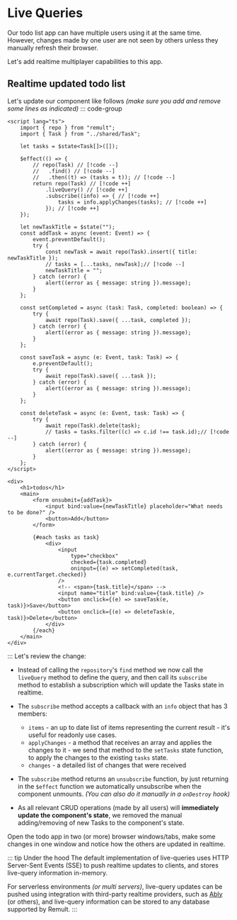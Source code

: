 # Live Queries

Our todo list app can have multiple users using it at the same time. However, changes made by one user are not seen by others unless they manually refresh their browser.

Let's add realtime multiplayer capabilities to this app.

## Realtime updated todo list

Let's update our component like follows _(make sure you add and remove some lines as indicated)_
::: code-group

```svelte [/src/routes/+page.svelte]
<script lang="ts">
	import { repo } from "remult";
	import { Task } from "../shared/Task";

	let tasks = $state<Task[]>([]);

	$effect(() => {
		// repo(Task) // [!code --]
		//   .find() // [!code --]
		//   .then((t) => (tasks = t)); // [!code --]
		return repo(Task) // [!code ++]
			.liveQuery() // [!code ++]
			.subscribe((info) => { // [!code ++]
				tasks = info.applyChanges(tasks); // [!code ++]
			}); // [!code ++]
	});

	let newTaskTitle = $state("");
	const addTask = async (event: Event) => {
		event.preventDefault();
		try {
			const newTask = await repo(Task).insert({ title: newTaskTitle });
			// tasks = [...tasks, newTask];// [!code --]
			newTaskTitle = "";
		} catch (error) {
			alert((error as { message: string }).message);
		}
	};

	const setCompleted = async (task: Task, completed: boolean) => {
		try {
			await repo(Task).save({ ...task, completed });
		} catch (error) {
			alert((error as { message: string }).message);
		}
	};

	const saveTask = async (e: Event, task: Task) => {
		e.preventDefault();
		try {
			await repo(Task).save({ ...task });
		} catch (error) {
			alert((error as { message: string }).message);
		}
	};

	const deleteTask = async (e: Event, task: Task) => {
		try {
			await repo(Task).delete(task);
			// tasks = tasks.filter((c) => c.id !== task.id);// [!code --]
		} catch (error) {
			alert((error as { message: string }).message);
		}
	};
</script>

<div>
	<h1>todos</h1>
	<main>
		<form onsubmit={addTask}>
			<input bind:value={newTaskTitle} placeholder="What needs to be done?" />
			<button>Add</button>
		</form>

		{#each tasks as task}
			<div>
				<input
					type="checkbox"
					checked={task.completed}
					oninput={(e) => setCompleted(task, e.currentTarget.checked)}
				/>
				<!-- <span>{task.title}</span> -->
				<input name="title" bind:value={task.title} />
				<button onclick={(e) => saveTask(e, task)}>Save</button>
				<button onclick={(e) => deleteTask(e, task)}>Delete</button>
			</div>
		{/each}
	</main>
</div>
```

:::
Let's review the change:

- Instead of calling the `repository`'s `find` method we now call the `liveQuery` method to define the query, and then call its `subscribe` method to establish a subscription which will update the Tasks state in realtime.
- The `subscribe` method accepts a callback with an `info` object that has 3 members:
  - `items` - an up to date list of items representing the current result - it's useful for readonly use cases.
  - `applyChanges` - a method that receives an array and applies the changes to it - we send that method to the `setTasks` state function, to apply the changes to the existing `tasks` state.
  - `changes` - a detailed list of changes that were received
- The `subscribe` method returns an `unsubscribe` function, by just returning in the `$effect` function we automatically unsubscribe when the component unmounts. _(You can also do it manually in a `onDestroy` hook)_

- As all relevant CRUD operations (made by all users) will **immediately update the component's state**, we removed the manual adding/removing of new Tasks to the component's state.

Open the todo app in two (or more) browser windows/tabs, make some changes in one window and notice how the others are updated in realtime.

::: tip Under the hood
The default implementation of live-queries uses HTTP Server-Sent Events (SSE) to push realtime updates to clients, and stores live-query information in-memory.

For serverless environments _(or multi servers)_, live-query updates can be pushed using integration with third-party realtime providers, such as [Ably](https://ably.com/) (or others), and live-query information can be stored to any database supported by Remult.
:::
